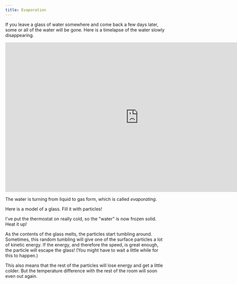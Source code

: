 ```yaml
---
title: Evaporation
---
```


If you leave a glass of water somewhere and come back a few days later, some or all of the water will be gone. Here is a timelapse of the water slowly disappearing.

<iframe width="840" height="472" src="https://www.youtube.com/embed/VQ0qky-MNP8?showinfo=0&rel=0" frameborder="0" allowfullscreen></iframe>

The water is turning from liquid to gas form, which is called _evaporating_.

<div id="chapter">

<div class="page">
<script>

	var glassTopY = 0;
	var glassHalfWidth = 15;
	var glassBottomY = -20;
	var freezingTemperature = 0.1;
	var meltingTemperature = 0.5;

    var evaporationSim = createSimulation({
        initialize: function(simulation) {
        	var p = simulation.parameters;
        	p.gravityAcceleration = 0.1;
        	p.thermostatSpeed = 0.02;
        	p.thermostatTemperature = freezingTemperature;
        	p.maxParticleCount = 100;
			p.boxWidth = 50;

        	simulation.particleGenerator = function () {
        		var particle = new Particle();
        		return particle;
        	}

        	simulation.walls = [
        		new Wall(v2(glassHalfWidth, glassBottomY), v2(glassHalfWidth, glassTopY)),
        		new Wall(v2(glassHalfWidth, glassBottomY), v2(-glassHalfWidth, glassBottomY)),
        		new Wall(v2(-glassHalfWidth, glassBottomY), v2(-glassHalfWidth, glassTopY)),
        		];

	            var ljInteraction = new LennardJonesInteraction();
	            ljInteraction.strength = 1;
	            setInteraction(simulation, 0, 0, ljInteraction);
        }
    });

    selectTool(evaporationSim.toolbar, "create");
    var glassRect = new Rectangle();
    setLeftTopRightBottom(glassRect, -glassHalfWidth, glassTopY, glassHalfWidth, glassBottomY);

   
</script>

<div class="stepLog twoColumn">
Here is a model of a glass. Fill it with particles!

<script>
	cue(function () {
		var particleCount = 0;
		for (var particleIndex = 0; particleIndex < evaporationSim.particles.length; particleIndex++) {
			var particle = evaporationSim.particles[particleIndex];
			if (doesRectContainPoint(glassRect, particle.position)) 
			{
				particleCount += 1;
			};
		}
		return (particleCount >= 60);
	});
	endStep();
</script>

I've put the thermostat on really cold, so the "water" is now frozen solid. Heat it up!

<script>
	insertHere(createSlider(
	{
		object: evaporationSim.parameters,
		name: "thermostatTemperature",
		label: "Thermostat",
		min: freezingTemperature, max: meltingTemperature,
		minLabel: "Frozen", maxLabel: "Melting",
	}));

	cue(function () {
		var epsilon = (meltingTemperature - freezingTemperature) / 100;
		return (evaporationSim.parameters.thermostatTemperature > (meltingTemperature - 0.001));
	});
	endStep();
</script>

As the contents of the glass melts, the particles start tumbling around. Sometimes, this random tumbling will give one of the surface particles a lot of kinetic energy. If the energy, and therefore the speed, is great enough, the particle will escape the glass! (You might have to wait a little while for this to happen.)

This also means that the rest of the particles will lose energy and get a little colder. But the temperature difference with the rest of the room will soon even out again.

</div>
<div class="twoColumn">
<script>
	insertHere(evaporationSim.div);
</script>
</div>
</div>

</div>